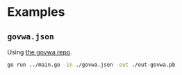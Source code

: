 # Examples

## `govwa.json`

Using [the govwa repo](https://github.com/0c34/govwa).

```bash
go run ../main.go -in ./govwa.json -out ./out-govwa.pb
```
